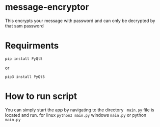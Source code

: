 # message-encryptor

This encrypts your message with password and can only be decrypted by that sam password

# Requirments
```
pip install PyQt5
```
or
```
pip3 install PyQt5
```
# How to run script

You can simply start the app by navigating to the directory ``` main.py``` file
is located and run.
for linux ```python3 main.py```
windows ```main.py``` or python ```main.py```
